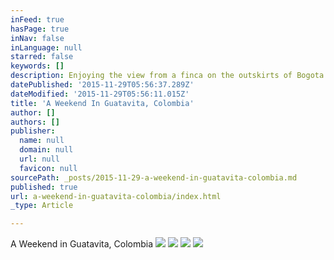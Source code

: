 ```yaml
---
inFeed: true
hasPage: true
inNav: false
inLanguage: null
starred: false
keywords: []
description: Enjoying the view from a finca on the outskirts of Bogota.
datePublished: '2015-11-29T05:56:37.289Z'
dateModified: '2015-11-29T05:56:11.015Z'
title: 'A Weekend In Guatavita, Colombia'
author: []
authors: []
publisher:
  name: null
  domain: null
  url: null
  favicon: null
sourcePath: _posts/2015-11-29-a-weekend-in-guatavita-colombia.md
published: true
url: a-weekend-in-guatavita-colombia/index.html
_type: Article

---
```

A Weekend in Guatavita, Colombia
![](https://the-grid-user-content.s3-us-west-2.amazonaws.com/b33acdd5-c735-4587-bc2b-1750bc69f360.jpg)
![](https://the-grid-user-content.s3-us-west-2.amazonaws.com/641063b3-a99a-47db-9eb4-b2497917f012.jpg)
![](https://the-grid-user-content.s3-us-west-2.amazonaws.com/59ab02c2-9bc7-43f5-89de-5ab1c6569cc0.jpg)
![](https://the-grid-user-content.s3-us-west-2.amazonaws.com/ce1825ae-04df-401a-89e7-6c36675d50c8.jpg)